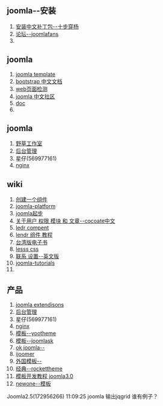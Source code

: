 ## joomla--安装
1. [安装中文补丁包--十步穿杨](http://cocoate.com/zh-hans/j3cn/language)
2. [论坛--joomlafans](http://joomlafans.org/)
2. 


## joomla
1. [joomla template](http://sydney.joomladay.org.au/images/presos/how_to_build_a_template.pdf)
2. [bootstrap 中文文档](http://wrongwaycn.github.com/bootstrap/docs/index.html)
3. [web页面检测](http://webdevchecklist.com/)
4. [joomla 中文社区](http://www.joomla.cn/sitemap.html)
5. [doc](http://docs.joomla.org/)
6. 

## joomla
1. [野草工作室](http://www.ycway.com/about)
2. [后台管理](http://127.0.0.1/demo/project/Joomla_3.0.3-Stable-Full_Package/administrator/index.php?option=com_config)
3. 星仔(569977161)
4. [nginx](http://www.ycway.com/seo/nginx-joomla-conf.html)

## wiki
1. [创建一个组件](http://docs.joomla.org/Creating_a_simple_component_-_Part_1)
2. [joomla-platform](http://joomla.github.com/joomla-platform/)
3. [joomla起步](http://docs.joomla.org/Getting_Started_with_Joomla!)
4. [关于用户 权限 模块 和 文章--cocoate中文](http://cocoate.com/zh-hans/j3cn/)
5. [ledr compent](http://lendr.sparkbuilt.com/#)
6. [lendr 组件 教程](http://lendr.sparkbuilt.com/)
7. [台湾版电子书](http://www.abokuo.com/)
8. [lesss css](http://www.lesscss.net/)
9. [联系 设置--英文版 ](http://cocoate.com/j25/extensions/contacts)
10. [joomla-tutorials](http://www.joomlatutorials.com/joomla-tutorials/joomla-3-0-tutorials/joomla-3-0-admin/mass-email)
10. 

## 产品
1. [joomla extendisons ](http://menu.joomlaextensions.co.in/component/user/login.html)
2. [后台管理](http://127.0.0.1/demo/project/Joomla_3.0.3-Stable-Full_Package/administrator/index.php?option=com_config)
3. 星仔(569977161)
4. [nginx](http://www.ycway.com/seo/nginx-joomla-conf.html)
5. [模板--yootheme ](http://www.yootheme.com/demo/joomla)
6. [模板--joomlask](http://www.joomlask.com/joomla-cool-sites.html)
7. [ok joomla--](http://www.okjoomla.com/)
8. [ijoomer](https://www.ijoomer.com/iJoomer-Advance/ijoomer-advance-opensource-mobile-cms-for-joomla.html)
9. [外国模板--](http://www.siteground.com/tutorials/joomla3/)
10. [经典--rockettheme](http://demo.rockettheme.com/)
11. [模板开发教程 joomla3.0](http://www.inmotionhosting.com/support/edu/joomla-3/create-template/starting-template)
12. [newone--模板](http://www.newone.org/)


Joomla2.5(172956266)  11:09:25
joomla 输出jqgrid 谁有例子？
